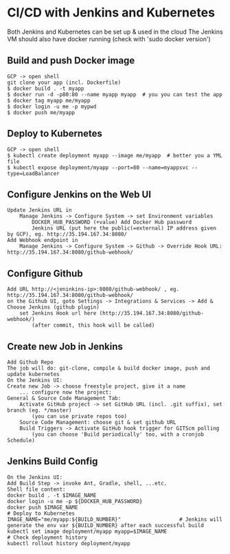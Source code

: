 # CI/CD with Jenkins and Kubernetes
Both Jenkins and Kubernetes can be set up & used in the cloud
The Jenkins VM should also have docker running (check with 'sudo docker version')
## Build and push Docker image
	GCP -> open shell
	git clone your app (incl. Dockerfile)
	$ docker build . -t myapp
	$ docker run -d -p80:80 --name myapp myapp	# you you can test the app
	$ docker tag myapp me/myapp
	$ docker login -u me -p mypwd
	$ docker push me/myapp
## Deploy to Kubernetes
	GCP -> open shell
	$ kubectl create deployment myapp --image me/myapp	# better you a YML file
	$ kubectl expose deployment/myapp --port=80 --name=myappsvc --type=LoadBalancer
## Configure Jenkins on the Web UI
	Update Jenkins URL in
		Manage Jenkins -> Configure System -> set Environment variables
			DOCKER_HUB_PASSWORD (+value) Add Docker Hub password
			Jenkins URL (put here the public(=external) IP address given by GCP), eg. http://35.194.167.34:8080/
	Add Webhook endpoint in
		Manage Jenkins -> Configure System -> Github -> Override Hook URL: http://35.194.167.34:8080/github-webhook/
## Configure Github
	Add URL http://<jeninkins-ip>:8080/github-webhook/ , eg. http://35.194.167.34:8080/github-webhook/
	on the Github UI, goto Settings -> Integrations & Services -> Add & Choose Jenkins (github plugin)
		set Jenkins Hook url here (http://35.194.167.34:8080/github-webhook/)
			(after commit, this hook will be called)
## Create new Job in Jenkins
	Add Github Repo
	The job will do: git-clone, compile & build docker image, push and update kubernetes
	On the Jenkins UI:
	Create new Job -> choose freestyle project, give it a name
		... configure now the project:
	General & Source Code Management Tab:
		Activate GitHub project -> set GitHub URL (incl. .git suffix), set branch (eg. */master)
			(you can use private repos too)
		Source Code Management: choose git & set github URL
		Build Triggers -> Activate GitHub hook trigger for GITScm polling
			(you can choose 'Build periodically' too, with a cronjob Schedule)
## Jenkins Build Config
	On the Jenkins UI:
	Add Build Step -> invoke Ant, Gradle, shell, ...etc.
	Shell file content:
	docker build . -t $IMAGE_NAME
	docker login -u me -p ${DOCKER_HUB_PASSWORD}
	docker push $IMAGE_NAME
	# Deploy to Kubernetes
	IMAGE_NAME="me/myapp:${BUILD_NUMBER}"					# Jenkins will generate the env var ${BUILD_NUMBER} after each successful build
	kubectl set image deployment/myapp myapp=$IMAGE_NAME
	# Check deployment history
	kubectl rollout history deployment/myapp
	